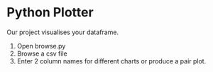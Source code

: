 # Python Plotter
Our project visualises your dataframe.
1) Open browse.py
2) Browse a csv file
3) Enter 2 column names for different charts or produce a pair plot.
